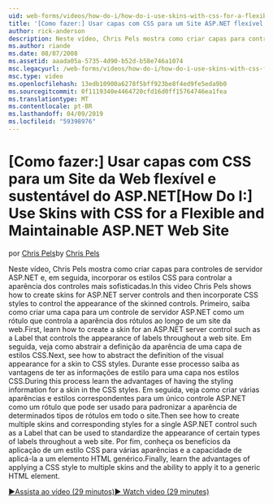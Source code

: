 ```yaml
---
uid: web-forms/videos/how-do-i/how-do-i-use-skins-with-css-for-a-flexible-and-maintainable-aspnet-web-site
title: '[Como fazer:] Usar capas com CSS para um Site ASP.NET flexível e passível de manutenção | Microsoft Docs'
author: rick-anderson
description: Neste vídeo, Chris Pels mostra como criar capas para controles de servidor ASP.NET e, em seguida, incorpore os estilos CSS para controlar a aparência de contr. o uso de capas...
ms.author: riande
ms.date: 08/07/2008
ms.assetid: aaada05a-5735-4d90-b52d-b58e746a1074
msc.legacyurl: /web-forms/videos/how-do-i/how-do-i-use-skins-with-css-for-a-flexible-and-maintainable-aspnet-web-site
msc.type: video
ms.openlocfilehash: 13edb10900a6278f5bff923be8f4ed9fe5eda9b0
ms.sourcegitcommit: 0f1119340e4464720cfd16d0ff15764746ea1fea
ms.translationtype: MT
ms.contentlocale: pt-BR
ms.lasthandoff: 04/09/2019
ms.locfileid: "59398976"
---
```

# <a name="how-do-i-use-skins-with-css-for-a-flexible-and-maintainable-aspnet-web-site"></a><span data-ttu-id="98804-103">[Como fazer:] Usar capas com CSS para um Site da Web flexível e sustentável do ASP.NET</span><span class="sxs-lookup"><span data-stu-id="98804-103">[How Do I:] Use Skins with CSS for a Flexible and Maintainable ASP.NET Web Site</span></span>

<span data-ttu-id="98804-104">por [Chris Pels](https://twitter.com/chrispels)</span><span class="sxs-lookup"><span data-stu-id="98804-104">by [Chris Pels](https://twitter.com/chrispels)</span></span>

<span data-ttu-id="98804-105">Neste vídeo, Chris Pels mostra como criar capas para controles de servidor ASP.NET e, em seguida, incorporar os estilos CSS para controlar a aparência dos controles mais sofisticadas.</span><span class="sxs-lookup"><span data-stu-id="98804-105">In this video Chris Pels shows how to create skins for ASP.NET server controls and then incorporate CSS styles to control the appearance of the skinned controls.</span></span> <span data-ttu-id="98804-106">Primeiro, saiba como criar uma capa para um controle de servidor ASP.NET como um rótulo que controla a aparência dos rótulos ao longo de um site da web.</span><span class="sxs-lookup"><span data-stu-id="98804-106">First, learn how to create a skin for an ASP.NET server control such as a Label that controls the appearance of labels throughout a web site.</span></span> <span data-ttu-id="98804-107">Em seguida, veja como abstrair a definição da aparência de uma capa de estilos CSS.</span><span class="sxs-lookup"><span data-stu-id="98804-107">Next, see how to abstract the definition of the visual appearance for a skin to CSS styles.</span></span> <span data-ttu-id="98804-108">Durante esse processo saiba as vantagens de ter as informações de estilo para uma capa nos estilos CSS.</span><span class="sxs-lookup"><span data-stu-id="98804-108">During this process learn the advantages of having the styling information for a skin in the CSS styles.</span></span> <span data-ttu-id="98804-109">Em seguida, veja como criar várias aparências e estilos correspondentes para um único controle ASP.NET como um rótulo que pode ser usado para padronizar a aparência de determinados tipos de rótulos em todo o site.</span><span class="sxs-lookup"><span data-stu-id="98804-109">Then see how to create multiple skins and corresponding styles for a single ASP.NET control such as a Label that can be used to standardize the appearance of certain types of labels throughout a web site.</span></span> <span data-ttu-id="98804-110">Por fim, conheça os benefícios da aplicação de um estilo CSS para várias aparências e a capacidade de aplicá-la a um elemento HTML genérico.</span><span class="sxs-lookup"><span data-stu-id="98804-110">Finally, learn the advantages of applying a CSS style to multiple skins and the ability to apply it to a generic HTML element.</span></span>

[<span data-ttu-id="98804-111">&#9654;Assista ao vídeo (29 minutos)</span><span class="sxs-lookup"><span data-stu-id="98804-111">&#9654; Watch video (29 minutes)</span></span>](https://channel9.msdn.com/Blogs/ASP-NET-Site-Videos/how-do-i-use-skins-with-css-for-a-flexible-and-maintainable-aspnet-web-site)
